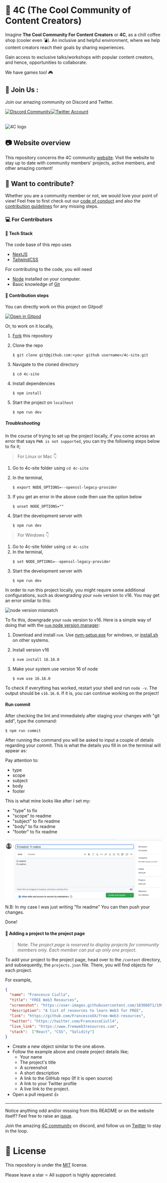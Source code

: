 # 💎 4C (The Cool Community of Content Creators)

Imagine **The Cool Community For Content Creators** or **4C**, as a chill coffee shop (cooler even 💣). An inclusive and helpful environment, where we help content creators reach their goals by sharing experiences.

Gain access to exclusive talks/workshops with popular content creators, and hence, opportunities to collaborate.

We have games too! 🎮

## 👋 Join Us :
Join our amazing community on Discord and Twitter.

<a href="https://discord.com/invite/cRjhjFRRre"><img src="https://cdn.worldvectorlogo.com/logos/discord-6.svg" title="Discord" alt="Discord Community" width="40"/></a><a href="https://twitter.com/4ccommunityhq"><img src="https://cdn.worldvectorlogo.com/logos/twitter-6.svg" title="Twitter" alt="Twitter Account" width="40"/></a>

<br>
<img src="https://raw.githubusercontent.com/FrancescoXX/4c-site/main/src/assets/banner.jpg" alt="4C logo">

## 📷 Website overview

This repository concerns the 4C community [website](https://www.4c.rocks/). Visit the website to stay up to date with community members' projects, active members, and other amazing content!

## 🎉 Want to contribute?

Whether you are a community member or not, we would love your point of view! Feel free to first check out our [code of conduct](https://github.com/FrancescoXX/4c-site/blob/main/CODE_OF_CONDUCT.md) and also the [contribution guidelines](https://github.com/FrancescoXX/4c-site/blob/main/CONTRIBUTING.md) for any missing steps.

### 💻 For Contributors

#### 🔖 Tech Stack

The code base of this repo uses

- [NextJS](https://nextjs.org/)
- [TailwindCSS](https://tailwindcss.com/)

For contributing to the code, you will need

- [Node](https://nodejs.org/en/) installed on your computer.
- Basic knowledge of [Git](https://git-scm.com/)

#### 🔖 Contribution steps

You can directly work on this project on Gitpod!

[![Open in Gitpod](https://gitpod.io/button/open-in-gitpod.svg)](https://gitpod.io/#https://github.com/FrancescoXX/4c-site)

Or, to work on it locally,

1. [Fork](https://github.com/FrancescoXX/4c-site) this repository
2. Clone the repo

   ```console
   $ git clone git@github.com:<your github username>/4c-site.git
   ```
3. Navigate to the cloned directory

   ```console
   $ cd 4c-site
   ```
4. Install dependencies

   ```console
   $ npm install
   ```
5. Start the project on `localhost`

   ```console
   $ npm run dev
   ```

##### Troubleshooting

In the course of trying to set up the project locally, if you come across an error that says `PWA is not supported`, you can try the following steps below to fix it;

> For Linux or Mac 👇

1. Go to 4c-site folder using `cd 4c-site`
2. In the terminal,

   ```console
   $ export NODE_OPTIONS=--openssl-legacy-provider
   ```
3. If you get an error in the above code then use the option below

   ```console
   $ unset NODE_OPTIONS=""
   ```
4. Start the development server with

   ```console
   $ npm run dev
   ```

> For Windows 👇

1. Go to 4c-site folder using `cd 4c-site`
2. In the terminal,
   ```console
   $ set NODE_OPTIONS=--openssl-legacy-provider
   ```
3. Start the development server with
   ```console
   $ npm run dev
   ```

In order to run this project locally, you might require some additional configurations, such as downgrading your `node` version to v16.
You may get an error similar to this:

![node version mismatch](https://media.discordapp.net/attachments/881808811344683028/1051093955518935060/image.png)

To fix this, downgrade your `node` version to v16. Here is a simple way of doing that with the [`nvm` node version manager](https://github.com/nvm-sh/nvm):

1. Download and install `nvm`. Use [nvm-setup.exe](https://github.com/coreybutler/nvm-windows/releases) for windows, or [install.sh](https://raw.githubusercontent.com/nvm-sh/nvm/v0.39.3/install.sh) on other systems.
2. Install version v16

   ```console
   $ nvm install 16.16.0
   ```
3. Make your system use version 16 of node

   ```console
   $ nvm use 16.16.0
   ```

To check if everything has worked, restart your shell and run `node -v`. The output should be `v16.16.0`. If it is, you can continue working on the project!


#### Run commit 

 After checking the lint and immediately after staging your changes with "git add", type the command:
 
   ```console
   $ npm run commit
   ```
   
After running the command you will be asked to input a couple of details regarding your commit.
This is what the details you fill in on the terminal will appear as:

Pay attention to:

- type
- scope
- subject
- body
- footer

This is what mine looks like after I set my:

- "type" to fix
- "scope" to readme
- "subject" to fix readme
- "body" to fix readme
- "footer" to fix readme

![1673738575728](image/README/1673738575728.png)

N.B: In my case I was just writing "fix readme"
You can then push your changes.

Done!

#### 🔖 Adding a project to the project page

> Note: _The project page is reserved to display projects for community members only. Each member can put up only one project._

To add your project to the project page, head over to the `/content` directory, and subsequently, the `projects.json` file. There, you will find objects for each project.

For example,

```json
{
  "name": "Francesco Ciulla",
  "title": "FREE Web3 Resources",
  "screenshot": "https://user-images.githubusercontent.com/18360871/199210192-f5599a23-f0b1-49ff-9c52-2554a72a2c14.png",
  "description": "A list of resources to learn Web3 for FREE",
  "link": "https://github.com/FrancescoXX/free-Web3-resources",
  "twitter": "https://twitter.com/FrancescoCiull4",
  "live_link": "https://www.freeweb3resources.com",
  "stack":  ["React", "CSS", "Solidity"]
}
```

- Create a new object similar to the one above.
- Follow the example above and create project details like;
  - Your name
  - The project's title
  - A screenshot
  - A short description
  - A link to the GitHub repo (If it is open source)
  - A link to your Twitter profile
  - A live link to the project.
- Open a pull request 👍

---

Notice anything odd and/or missing from this README or on the website itself? Feel free to raise an [issue](https://github.com/FrancescoXX/4c-site/issues).

Join the amazing [4C community](https://discord.com/invite/cRjhjFRRre) on discord, and follow us on [Twitter](https://twitter.com/4ccommunityhq) to stay in the loop.

# 🔑 License

This repository is under the [MIT](./LICENSE) license.

Please leave a star ⭐️ All support is highly appreciated.
